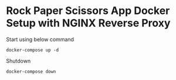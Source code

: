 # Rock Paper Scissors App Docker Setup with NGINX Reverse Proxy

Start using below command

```
docker-compose up -d
```

Shutdown

```
docker-compose down
```
